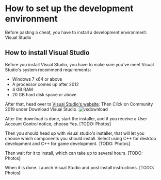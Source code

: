 # How to set up the development environment

Before pasting a cheat, you have to install a development environment: Visual Studio

## How to install Visual Studio

Before you install Visual Studio, you have to make sure you've meet Visual Studio's system recommend requirements:

* Windows 7 x64 or above
* A processor comes up after 2012
* 4 GB RAM
* 20 GB hard disk space or above

After that, head over to [Visual Studio's website](https://visualstudio.microsoft.com/):
Then Click on Community 2019 under Download Visual Studio.
![vsdownload](https://prnt.sc/t3uuma)

After the download is done, start the installer, and if you receive a User Account Control notice, choose Yes. \[TODO: Photos\]

Then you should head up with visual studio's installer, that will let you choose which components you should install. Select using C++ for desktop development and C++ for game development. \[TODO: Photos\]

Then wait for it to install, which can take up to several hours. \[TODO: Photos\]

When it is done. Launch Visual Studio and post install instructions. \[TODO: Photos\]
